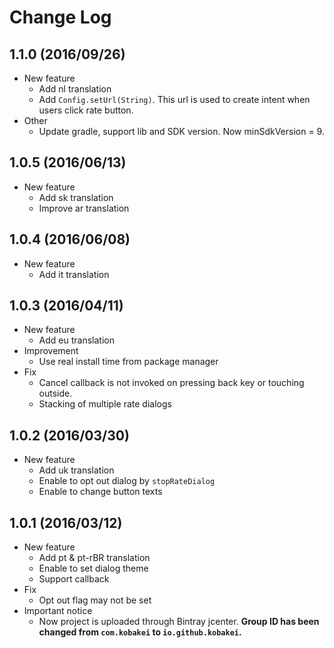 # Change Log

## 1.1.0 (2016/09/26)

- New feature
  - Add nl translation
  - Add `Config.setUrl(String)`. This url is used to create intent when users click rate button.
- Other
  - Update gradle, support lib and SDK version. Now minSdkVersion = 9.

## 1.0.5 (2016/06/13)

- New feature
  - Add sk translation
  - Improve ar translation

## 1.0.4 (2016/06/08)

- New feature
  - Add it translation

## 1.0.3 (2016/04/11)

- New feature
  - Add eu translation
- Improvement
  - Use real install time from package manager
- Fix 
  - Cancel callback is not invoked on pressing back key or touching outside.
  - Stacking of multiple rate dialogs

## 1.0.2 (2016/03/30)

- New feature
  - Add uk translation
  - Enable to opt out dialog by `stopRateDialog`
  - Enable to change button texts

## 1.0.1 (2016/03/12)

- New feature
  - Add pt & pt-rBR translation
  - Enable to set dialog theme
  - Support callback
- Fix
  - Opt out flag may not be set
- Important notice
  - Now project is uploaded through Bintray jcenter. **Group ID has been changed from `com.kobakei` to `io.github.kobakei`.**
